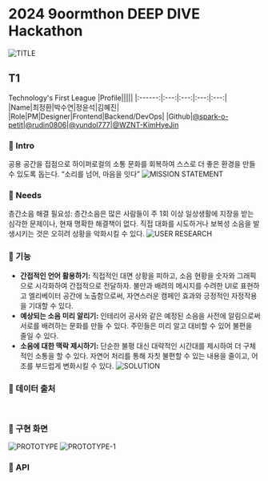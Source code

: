 # 2024 9oormthon DEEP DIVE Hackathon

![TITLE](https://github.com/user-attachments/assets/a28f5376-6d17-4507-bdb5-38e8de99a493)

  
## T1
Technology's First League
|Profile|||||
|:------:|:---:|:---:|:---:|:---:|  
|Name|최정환|박수연|정윤석|김혜진|  
|Role|PM|Designer|Frontend|Backend/DevOps|
|Github|[@spark-o-petit](https://github.com/spark-o-petit)|[@rudin0806](https://github.com/rudin0806)|[@yundol777](https://github.com/yundol777)|[@WZNT-KimHyeJin](https://github.com/WZNT-KimHyeJin)
</br>  

  

### 📌 Intro
공용 공간을 접점으로 하이퍼로컬의 소통 문화를 회복하여 스스로 더 좋은 환경을 만들 수 있도록 돕는다.
“소리를 넘어, 마음을 잇다”
![MISSION STATEMENT](https://github.com/user-attachments/assets/6ff78a7d-d1e4-44b3-a3b7-09e68b4fae78)

### 📌 Needs
층간소음 해결 필요성: 층간소음은 많은 사람들이 주 1회 이상 일상생활에 지장을 받는 심각한 문제이나, 현재 명확한 해결책이 없다. 직접 대화를 시도하거나 보복성 소음을 발생시키는 것은 오히려 상황을 악화시킬 수 있다.
![USER RESEARCH](https://github.com/user-attachments/assets/298e98e2-82e9-4338-a963-3e42cbe9a78b)

### 📌 기능
- **간접적인 언어 활용하기:** 직접적인 대면 상황을 피하고, 소음 현황을 숫자와 그래픽으로 시각화하여 간접적으로 전달하자. 불만과 배려의 메시지를 수려한 UI로 표현하고 엘리베이터 공간에 노출함으로써, 자연스러운 캠페인 효과와 긍정적인 자정작용을 기대할 수 있다.
- **예상되는 소음 미리 알리기:** 인테리어 공사와 같은 예정된 소음을 사전에 알림으로써 서로를 배려하는 문화를 만들 수 있다. 주민들은 미리 알고 대비할 수 있어 불편을 줄일 수 있다.
- **소음에 대한 맥락 제시하기:** 단순한 불평 대신 대략적인 시간대를 제시하여 더 구체적인 소통을 할 수 있다. 자연어 처리를 통해 자칫 불편할 수 있는 내용을 줄이고, 어조를 부드럽게 변화시킬 수 있다.
![SOLUTION](https://github.com/user-attachments/assets/76a9d261-9fae-470a-8265-f11a001ef174)

### 📌 데이터 출처
</br>


### 📌 구현 화면
![PROTOTYPE](https://github.com/user-attachments/assets/b68ba9ca-109b-4944-8ddc-11a091b64075)
![PROTOTYPE-1](https://github.com/user-attachments/assets/8ea2add6-4a73-4fd3-80f9-75ba0fcaa8e7)


### 📌 API


